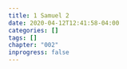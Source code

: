 ```yaml
---
title: 1 Samuel 2
date: 2020-04-12T12:41:58-04:00
categories: []
tags: []
chapter: "002"
inprogress: false
---
```


